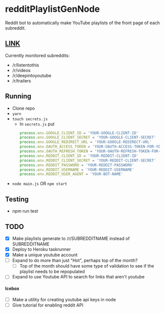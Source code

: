 # redditPlaylistGenNode
Reddit bot to automatically make YouTube playlists of the front page of each subreddit.

## [LINK](https://www.youtube.com/channel/UCi4M2JdQnGf_xv7iV0RVqNA/playlists?view_as=subscriber)

Currently monitored subreddits:
* /r/listentothis
* /r/videos
* /r/deepintoyoutube
* /r/trailers

## Running
* Clone repo
* `yarn`
* `touch secrets.js`
  * In `secrets.js` put
    ```javascript
    process.env.GOOGLE_CLIENT_ID = 'YOUR-GOOGLE-CLIENT-ID'
    process.env.GOOGLE_CLIENT_SECRET = 'YOUR-GOOGLE-CLIENT-SECRET'
    process.env.GOOGLE_REDIRECT_URL = 'YOUR-GOOGLE-REDIRECT-URL'
    process.env.OAUTH_ACCESS_TOKEN = 'YOUR-OAUTH-ACCESS-TOKEN-FOR-YOUR-ACCOUNT'
    process.env.OAUTH_REFRESH_TOKEN = 'YOUR-OAUTH-REFRESH-TOKEN-FOR-YOUR-ACCOUNT'
    process.env.REDDIT_CLIENT_ID = 'YOUR-REDDIT-CLIENT-ID'
    process.env.REDDIT_CLIENT_SECRET = 'YOUR-REDDIT-CLIENT-SECRET'
    process.env.REDDIT_PASSWORD = 'YOUR-REDDIT-PASSWORD'
    process.env.REDDIT_USERNAME = 'YOUR-REDDIT-USERNAME'
    process.env.REDDIT_USER_AGENT = 'YOUR-BOT-NAME'
    ```
* `node main.js` OR `npm start`

## Testing
* npm run test

## TODO
- [X] Make playlists generate to /r/SUBREDDITNAME instead of SUBREDDITNAME
- [X] Deploy to Heroku taskrunner
- [X] Make a unique youtube account
- [ ] Expand to do more than just "Hot", perhaps top of the month?
  - [ ] Top of the month should have some type of validation to see if the playlist needs to be repopulated
- [ ] Expand to use Youtube API to search for links that aren't youtube

#### Icebox
- [ ] Make a utility for creating youtube api keys in node
- [ ] Give tutorial for enabling reddit API
